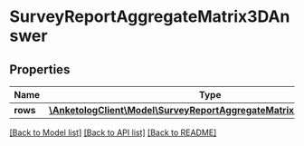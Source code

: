 # SurveyReportAggregateMatrix3DAnswer

## Properties
Name | Type | Description | Notes
------------ | ------------- | ------------- | -------------
**rows** | [**\AnketologClient\Model\SurveyReportAggregateMatrix3DAnswerRows[]**](SurveyReportAggregateMatrix3DAnswerRows.md) |  | 

[[Back to Model list]](../README.md#documentation-for-models) [[Back to API list]](../README.md#documentation-for-api-endpoints) [[Back to README]](../README.md)



